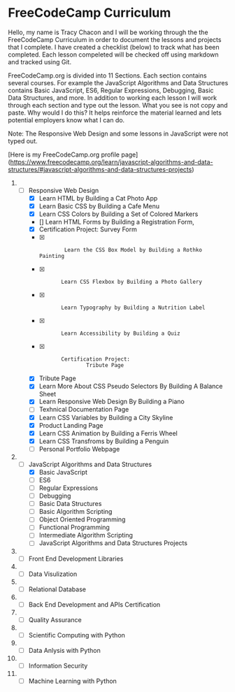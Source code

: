 # FreeCodeCamp Curriculum
Hello, my name is Tracy Chacon and I will be working through the the FreeCodeCamp Curriculum in order to document the lessons and projects that I complete. I have created a checklist (below) to track what has been completed. Each lesson compeleted will be checked off using markdown and tracked using Git. 

FreeCodeCamp.org is divided into 11 Sections. Each  section contains several courses. For example the JavaScript Algorithms and Data Structures contains Basic JavaScript, ES6, Regular Expressions, Debugging, Basic Data Structures, and more. In addition to working each lesson I will work through each section and type out the lesson. What you see is not copy and paste. Why would I do this? It helps reinforce the material learned and lets potential employers know what I can do. 

Note: The Responsive Web Design and some lessons in JavaScript were not typed out.

[Here is my FreeCodeCamp.org profile page] (https://www.freecodecamp.org/learn/javascript-algorithms-and-data-structures/#javascript-algorithms-and-data-structures-projects)


1.  - [ ] Responsive Web Design
        - [X]    Learn HTML by Building a Cat Photo App
        - [X]    Learn Basic CSS by Building a Cafe Menu
        - [X]    Learn CSS Colors by Building a Set of Colored Markers
        - []    Learn HTML Forms by Building a Registration Form, 
        - [X]    Certification Project:
                     Survey Form
        - [X]             Learn the CSS Box Model by Building a Rothko Painting
        - [X]            Learn CSS Flexbox by Building a Photo Gallery
        - [X]            Learn Typography by Building a Nutrition Label
        - [X]            Learn Accessibility by Building a Quiz
        - [X]            Certification Project:
                             Tribute Page
        - [x] Tribute Page
        - [x] Learn More About CSS Pseudo Selectors By Building A Balance Sheet
        - [x] Learn Responsive Web Design By Building a Piano 
        - [ ] Texhnical Documentation Page
        - [x] Learn CSS Variables by Building a City Skyline 
        - [x] Product Landing Page
        - [x] Learn CSS Animation by Building a Ferris Wheel
        - [x] Learn CSS Transfroms by Building a Penguin
        - [ ] Personal Portfolio Webpage
2.  - [ ] JavaScript Algorithms and Data Structures
        - [x] Basic JavaScript
        - [ ] ES6
        - [ ] Regular Expressions
        - [ ] Debugging
        - [ ] Basic Data Structures
        - [ ] Basic Algorithm Scripting
        - [ ] Object Oriented Programming
        - [ ] Functional Programming
        - [ ] Intermediate Algorithm Scripting
        - [ ] JavaScript Algorithms and Data Structures Projects
3.  - [ ] Front End Development Libraries
4.  - [ ] Data Visulization
5.  - [ ] Relational Database
6.  - [ ] Back End Development and APIs Certification
7.  - [ ] Quality Assurance
8.  - [ ] Scientific Computing with Python
9.  - [ ] Data Anlysis with Python
10. - [ ] Information Security
11. - [ ] Machine Learning with Python